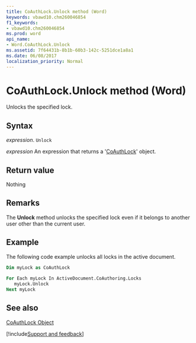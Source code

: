```yaml
---
title: CoAuthLock.Unlock method (Word)
keywords: vbawd10.chm260046854
f1_keywords:
- vbawd10.chm260046854
ms.prod: word
api_name:
- Word.CoAuthLock.Unlock
ms.assetid: 7f64431b-8b1b-60b3-142c-5251dce1a8a1
ms.date: 06/08/2017
localization_priority: Normal
---
```



# CoAuthLock.Unlock method (Word)

Unlocks the specified lock.


## Syntax

_expression_. `Unlock`

 _expression_ An expression that returns a '[CoAuthLock](Word.CoAuthLock.md)' object.


## Return value

Nothing


## Remarks

The  **Unlock** method unlocks the specified lock even if it belongs to another user other than the current user.


## Example

The following code example unlocks all locks in the active document.


```vb
Dim myLock as CoAuthLock 
 
For Each myLock In ActiveDocument.CoAuthoring.Locks 
   myLock.Unlock     
Next myLock
```


## See also


[CoAuthLock Object](Word.CoAuthLock.md)

[!include[Support and feedback](~/includes/feedback-boilerplate.md)]
